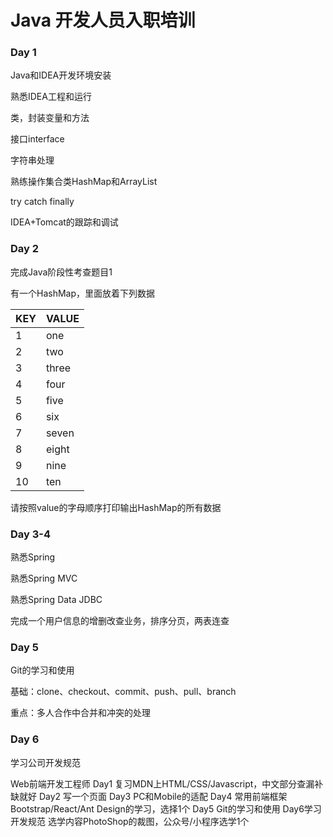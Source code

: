 # Java 开发人员入职培训
### Day 1
Java和IDEA开发环境安装

熟悉IDEA工程和运行

类，封装变量和方法

接口interface

字符串处理

熟练操作集合类HashMap和ArrayList

try catch finally

IDEA+Tomcat的跟踪和调试

### Day 2

完成Java阶段性考查题目1

有一个HashMap，里面放着下列数据

|  KEY   | VALUE  |
|  ----  | ----  |
| 1  | one |
| 2  | two |
| 3  | three |
| 4  | four |
| 5  | five |
| 6  | six |
| 7  | seven |
| 8  | eight |
| 9  | nine |
| 10  | ten |

请按照value的字母顺序打印输出HashMap的所有数据

### Day 3-4
熟悉Spring

熟悉Spring MVC

熟悉Spring Data JDBC

完成一个用户信息的增删改查业务，排序分页，两表连查

### Day 5
Git的学习和使用

基础：clone、checkout、commit、push、pull、branch

重点：多人合作中合并和冲突的处理

### Day 6
学习公司开发规范

Web前端开发工程师
Day1 复习MDN上HTML/CSS/Javascript，中文部分查漏补缺就好
Day2 写一个页面
Day3 PC和Mobile的适配
Day4 常用前端框架Bootstrap/React/Ant Design的学习，选择1个
Day5 Git的学习和使用
Day6学习开发规范
选学内容PhotoShop的裁图，公众号/小程序选学1个
